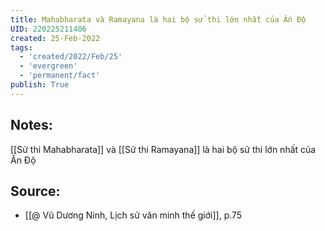 ```yaml
---
title: Mahabharata và Ramayana là hai bộ sử thi lớn nhất của Ấn Độ
UID: 220225211406
created: 25-Feb-2022
tags:
  - 'created/2022/Feb/25'
  - 'evergreen'
  - 'permanent/fact'
publish: True
---
```

## Notes:
[[Sử thi Mahabharata]] và [[Sử thi Ramayana]] là hai bộ sử thi lớn nhất của Ấn Độ

## Source:
- [[@ Vũ Dương Ninh, Lịch sử văn minh thế giới]], p.75




